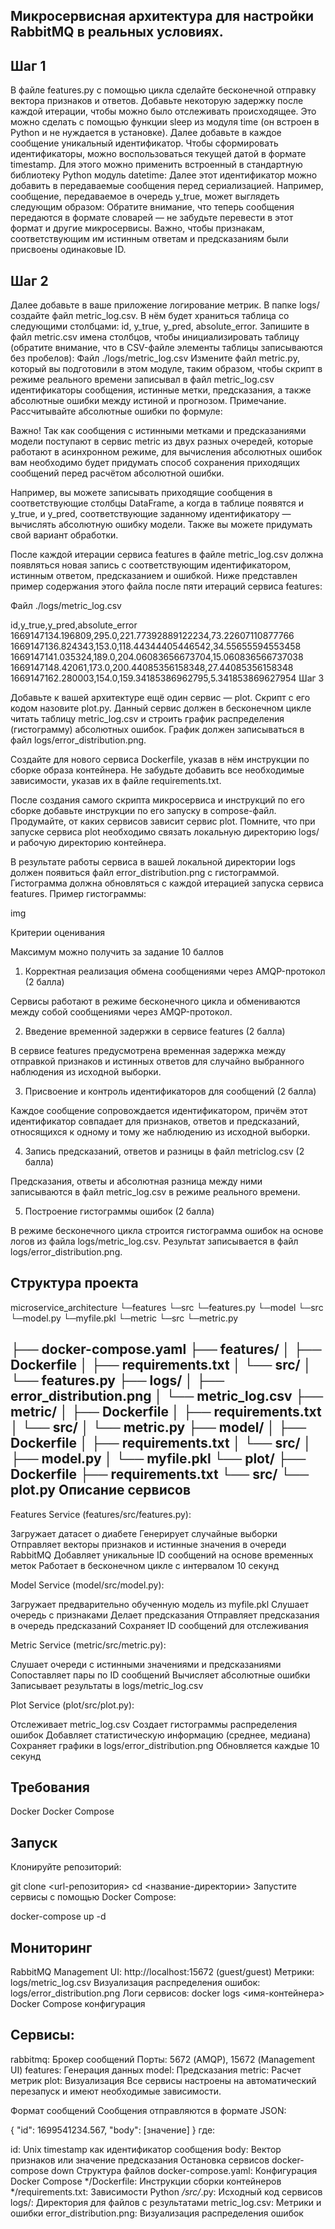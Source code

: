 Микросервисная архитектура для настройки RabbitMQ в реальных условиях.
-
Шаг 1
-
В файле features.py с помощью цикла сделайте бесконечной отправку вектора признаков и ответов. Добавьте некоторую задержку после каждой итерации, чтобы можно было отслеживать происходящее. Это можно сделать с помощью функции sleep из модуля time (он встроен в Python и не нуждается в установке).
Далее добавьте в каждое сообщение уникальный идентификатор. Чтобы сформировать идентификаторы, можно воспользоваться текущей датой в формате timestamp. Для этого можно применить встроенный в стандартную библиотеку Python модуль datetime:
Далее этот идентификатор можно добавить в передаваемые сообщения перед сериализацией. Например, сообщение, передаваемое в очередь y_true, может выглядеть следующим образом:
Обратите внимание, что теперь сообщения передаются в формате словарей — не забудьте перевести в этот формат и другие микросервисы.
Важно, чтобы признакам, соответствующим им истинным ответам и предсказаниям были присвоены одинаковые ID.

Шаг 2
-
Далее добавьте в ваше приложение логирование метрик.
В папке logs/ создайте файл metric_log.csv. В нём будет храниться таблица со следующими столбцами: id, y_true, y_pred, absolute_error.
Запишите в файл metric.csv имена столбцов, чтобы инициализировать таблицу (обратите внимание, что в CSV-файле элементы таблицы записываются без пробелов):
Файл ./logs/metric_log.csv
Измените файл metric.py, который вы подготовили в этом модуле, таким образом, чтобы скрипт в режиме реального времени записывал в файл metric_log.csv идентификаторы сообщения, истинные метки, предсказания, а также абсолютные ошибки между истиной и прогнозом.
Примечание. Рассчитывайте абсолютные ошибки по формуле:


Важно! Так как сообщения с истинными метками и предсказаниями модели поступают в сервис metric из двух разных очередей, которые работают в асинхронном режиме, для вычисления абсолютных ошибок вам необходимо будет придумать способ сохранения приходящих сообщений перед расчётом абсолютной ошибки.

Например, вы можете записывать приходящие сообщения в соответствующие столбцы DataFrame, а когда в таблице появятся и y_true, и y_pred, соответствующие заданному идентификатору — вычислять абсолютную ошибку модели. Также вы можете придумать свой вариант обработки.

После каждой итерации сервиса features в файле metric_log.csv должна появляться новая запись с соответствующим идентификатором, истинным ответом, предсказанием и ошибкой. Ниже представлен пример содержания этого файла после пяти итераций сервиса features:

Файл ./logs/metric_log.csv


id,y_true,y_pred,absolute_error
1669147134.196809,295.0,221.77392889122234,73.22607110877766
1669147136.824343,153.0,118.44344405446542,34.55655594553458
1669147141.035324,189.0,204.06083656673704,15.060836566737038
1669147148.42061,173.0,200.44085356158348,27.44085356158348
1669147162.280003,154.0,159.34185386962795,5.341853869627954
Шаг 3

Добавьте к вашей архитектуре ещё один сервис — plot. Скрипт с его кодом назовите plot.py. Данный сервис должен в бесконечном цикле читать таблицу metric_log.csv и строить график распределения (гистограмму) абсолютных ошибок. График должен записываться в файл logs/error_distribution.png.

Создайте для нового сервиса Dockerfile, указав в нём инструкции по сборке образа контейнера. Не забудьте добавить все необходимые зависимости, указав их в файле requirements.txt.

После создания самого скрипта микросервиса и инструкций по его сборке добавьте инструкции по его запуску в compose-файл. Продумайте, от каких сервисов зависит сервис plot. Помните, что при запуске сервиса plot необходимо связать локальную директорию logs/ и рабочую директорию контейнера.

В результате работы сервиса в вашей локальной директории logs должен появиться файл error_distribution.png с гистограммой. Гистограмма должна обновляться с каждой итерацией запуска сервиса features. Пример гистограммы:

img

Критерии оценивания

Максимум можно получить за задание 10 баллов

1. Корректная реализация обмена сообщениями через AMQP-протокол (2 балла)

Сервисы работают в режиме бесконечного цикла и обмениваются между собой сообщениями через AMQP-протокол.

2. Введение временной задержки в сервисе features (2 балла) 

В сервисе features предусмотрена временная задержка между отправкой признаков и истинных ответов для случайно выбранного наблюдения из исходной выборки.

3. Присвоение и контроль идентификаторов для сообщений (2 балла)  

Каждое сообщение сопровождается идентификатором, причём этот идентификатор совпадает для признаков, ответов и предсказаний, относящихся к одному и тому же наблюдению из исходной выборки.

4. Запись предсказаний, ответов и разницы в файл metriclog.csv (2 балла)  

Предсказания, ответы и абсолютная разница между ними записываются в файл metric_log.csv в режиме реального времени.

5. Построение гистограммы ошибок (2 балла)

В режиме бесконечного цикла строится гистограмма ошибок на основе логов из файла logs/metric_log.csv. Результат записывается в файл logs/error_distribution.png.

Структура проекта
-
microservice_architecture
    └─features
        └─src
            └─features.py
    └─model
        └─src
            └─model.py
            └─myfile.pkl
    └─metric
        └─src
            └─metric.py


├── docker-compose.yaml
├── features/
│   ├── Dockerfile
│   ├── requirements.txt
│   └── src/
│       └── features.py
├── logs/
│   ├── error_distribution.png
│   └── metric_log.csv
├── metric/
│   ├── Dockerfile
│   ├── requirements.txt
│   └── src/
│       └── metric.py
├── model/
│   ├── Dockerfile
│   ├── requirements.txt
│   └── src/
│       ├── model.py
│       └── myfile.pkl
└── plot/
    ├── Dockerfile
    ├── requirements.txt
    └── src/
        └── plot.py
Описание сервисов
-
Features Service (features/src/features.py):

Загружает датасет о диабете
Генерирует случайные выборки
Отправляет векторы признаков и истинные значения в очереди RabbitMQ
Добавляет уникальные ID сообщений на основе временных меток
Работает в бесконечном цикле с интервалом 10 секунд

Model Service (model/src/model.py):

Загружает предварительно обученную модель из myfile.pkl
Слушает очередь с признаками
Делает предсказания
Отправляет предсказания в очередь предсказаний
Сохраняет ID сообщений для отслеживания

Metric Service (metric/src/metric.py):

Слушает очереди с истинными значениями и предсказаниями
Сопоставляет пары по ID сообщений
Вычисляет абсолютные ошибки
Записывает результаты в logs/metric_log.csv

Plot Service (plot/src/plot.py):

Отслеживает metric_log.csv
Создает гистограммы распределения ошибок
Добавляет статистическую информацию (среднее, медиана)
Сохраняет графики в logs/error_distribution.png
Обновляется каждые 10 секунд

Требования
-
Docker
Docker Compose

Запуск
-
Клонируйте репозиторий:

git clone <url-репозитория>
cd <название-директории>
Запустите сервисы с помощью Docker Compose:

docker-compose up -d

Мониторинг
-
RabbitMQ Management UI: http://localhost:15672 (guest/guest)
Метрики: logs/metric_log.csv
Визуализация распределения ошибок: logs/error_distribution.png
Логи сервисов: docker logs <имя-контейнера>
Docker Compose конфигурация

Сервисы:
-

rabbitmq: Брокер сообщений
Порты: 5672 (AMQP), 15672 (Management UI)
features: Генерация данных
model: Предсказания
metric: Расчет метрик
plot: Визуализация
Все сервисы настроены на автоматический перезапуск и имеют необходимые зависимости.

Формат сообщений
Сообщения отправляются в формате JSON:

{
    "id": 1699541234.567,
    "body": [значение]
}
где:

id: Unix timestamp как идентификатор сообщения
body: Вектор признаков или значение предсказания
Остановка сервисов
docker-compose down
Структура файлов
docker-compose.yaml: Конфигурация Docker Compose
*/Dockerfile: Инструкции сборки контейнеров
*/requirements.txt: Зависимости Python
*/src/*.py: Исходный код сервисов
logs/: Директория для файлов с результатами
metric_log.csv: Метрики и ошибки
error_distribution.png: Визуализация распределения ошибок
